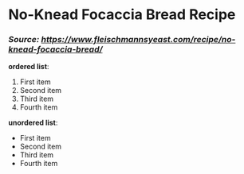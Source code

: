 # No-Knead Focaccia Bread Recipe 
### *Source: https://www.fleischmannsyeast.com/recipe/no-knead-focaccia-bread/*

**ordered list**:
1. First item
2. Second item
3. Third item
4. Fourth item

**unordered list**:
- First item
- Second item
- Third item
- Fourth item 